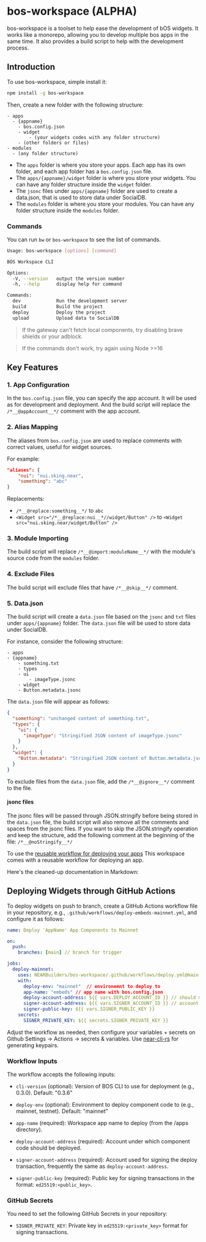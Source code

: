 # bos-workspace (ALPHA)

bos-workspace is a toolset to help ease the development of bOS widgets. It works like a monorepo, allowing you to develop multiple bos apps in the same time. It also provides a build script to help with the development process.

## Introduction

To use bos-workspace, simple install it:

```bash
npm install -g bos-workspace
```

Then, create a new folder with the following structure:

```
- apps
  - {appname}
    - bos.config.json
    - widget
        - (your widgets codes with any folder structure)
    - (other folders or files)
- modules
  - (any folder structure)
```

- The `apps` folder is where you store your apps. Each app has its own folder, and each app folder has a `bos.config.json` file.
- The `apps/{appname}/widget` folder is where you store your widgets. You can have any folder structure inside the `widget` folder.
- The `jsonc` files under `apps/{appname}` folder are used to create a data.json, that is used to store data under SocialDB.
- The `modules` folder is where you store your modules. You can have any folder structure inside the `modules` folder.

### Commands

You can run `bw` or `bos-workspace` to see the list of commands.

```bash
Usage: bos-workspace [options] [command]

BOS Workspace CLI

Options:
  -V, --version   output the version number
  -h, --help      display help for command

Commands:
  dev             Run the development server
  build           Build the project
  deploy          Deploy the project
  upload          Upload data to SocialDB
```

> If the gateway can't fetch local components, try disabling brave shields or your adblock.

> If the commands don't work, try again using Node >=16

## Key Features

### 1. **App Configuration**

In the `bos.config.json` file, you can specify the app account. It will be used as for development and deployment. And the build script will replace the `/*__@appAccount__*/` comment with the app account.

### 2. **Alias Mapping**

The aliases from `bos.config.json` are used to replace comments with correct values, useful for widget sources.

For example:

```json
"aliases": {
    "nui": "nui.sking.near",
    "something": "abc"
}
```

Replacements:

- `/*__@replace:something__*/` to `abc`
- `<Widget src="/*__@replace:nui__*//widget/Button" />` to `<Widget src="nui.sking.near/widget/Button" />`

### 3. **Module Importing**

The build script will replace `/*__@import:moduleName__*/` with the module's source code from the `modules` folder.

### 4. **Exclude Files**

The build script will exclude files that have `/*__@skip__*/` comment.

### 5. **Data.json**

The build script will create a `data.json` file based on the `jsonc` and `txt` files under `apps/{appname}` folder. The `data.json` file will be used to store data under SocialDB.

For instance, consider the following structure:

```
- apps
- {appname}
    - something.txt
    - types
    - ui
        - imageType.jsonc
    - widget
    - Button.metadata.jsonc
```

The `data.json` file will appear as follows:

```json
{
  "something": "unchanged content of something.txt",
  "types": {
    "ui": {
      "imageType": "Stringified JSON content of imageType.jsonc"
    }
  },
  "widget": {
    "Button.metadata": "Stringified JSON content of Button.metadata.jsonc"
  }
}
```

To exclude files from the `data.json` file, add the `/*__@ignore__*/` comment to the file.

#### jsonc files

The jsonc files will be passed through JSON.stringify before being stored in the `data.json` file, the build script will also remove all the comments and spaces from the jsonc files.
If you want to skip the JSON.stringify operation and keep the structure, add the following comment at the beginning of the file:
`/*__@noStringify__*/`



To use the [reusable workflow for deploying your apps](./.gitignore/workflows/deploy.yml) This workspace comes with a reusable workflow for deploying an app.

Here's the cleaned-up documentation in Markdown:

## Deploying Widgets through GitHub Actions

To deploy widgets on push to branch, create a GitHub Actions workflow file in your repository, e.g., `.github/workflows/deploy-embeds-mainnet.yml`, and configure it as follows:

```yaml
name: Deploy 'AppName' App Components to Mainnet

on:
  push:
    branches: [main] // branch for trigger

jobs:
  deploy-mainnet:
    uses: NEARBuilders/bos-workspace/.github/workflows/deploy.yml@main
    with:
      deploy-env: "mainnet"  // environemnt to deploy to
      app-name: "embeds" // app name with bos.config.json
      deploy-account-address: ${{ vars.DEPLOY_ACCOUNT_ID }} // should match bos.config.json (TODO fix this)
      signer-account-address: ${{ vars.SIGNER_ACCOUNT_ID }} // account to sign with
      signer-public-key: ${{ vars.SIGNER_PUBLIC_KEY }}
    secrets:
      SIGNER_PRIVATE_KEY: ${{ secrets.SIGNER_PRIVATE_KEY }}
```

Adjust the workflow as needed, then configure your variables + secrets on Github Settings -> Actions -> secrets & variables. Use [near-cli-rs](https://github.com/near/near-cli-rs) for generating keypairs.


### Workflow Inputs

The workflow accepts the following inputs:

- `cli-version` (optional): Version of BOS CLI to use for deployment (e.g., 0.3.0). Default: "0.3.6"

- `deploy-env` (optional): Environment to deploy component code to (e.g., mainnet, testnet). Default: "mainnet"

- `app-name` (required): Workspace app name to deploy (from the /apps directory).

- `deploy-account-address` (required): Account under which component code should be deployed.

- `signer-account-address` (required): Account used for signing the deploy transaction, frequently the same as `deploy-account-address`.

- `signer-public-key` (required): Public key for signing transactions in the format: `ed25519:<public_key>`.

### GitHub Secrets

You need to set the following GitHub Secrets in your repository:

- `SIGNER_PRIVATE_KEY`: Private key in `ed25519:<private_key>` format for signing transactions.
